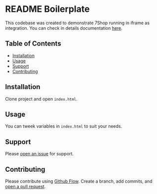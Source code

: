 # README Boilerplate

This codebase was created to demonstrate 7Shop running in iframe as integration.
You can check in details documentation [here](https://docs.nsoft.ba/7shop/master/tutorial-iframe-as-slave.html).

## Table of Contents

- [Installation](#installation)
- [Usage](#usage)
- [Support](#support)
- [Contributing](#contributing)

## Installation

Clone project and open `index.html`.

## Usage

You can tweek variables in `index.html` to suit your needs.

## Support

Please [open an issue](https://github.com/chmjs/seven-shop-integration-example/issues) for support.

## Contributing

Please contribute using [Github Flow](https://guides.github.com/introduction/flow/). Create a branch, add commits, and [open a pull request](https://github.com/fraction/readme-boilerplate/compare/).
